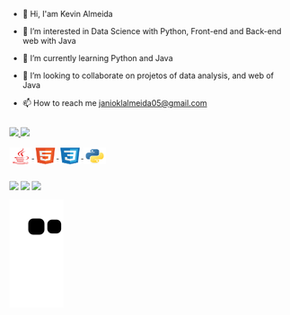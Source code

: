 - 👋 Hi, I'am Kevin Almeida
- 👀 I’m interested in Data Science with Python, Front-end and Back-end web with Java
- 🌱 I’m currently learning Python and Java
- 💞️ I’m looking to collaborate on projetos of data analysis, and web of Java
- 📫 How to reach me janioklalmeida05@gmail.com
  
  ##
  
 <div>
  <a href="https://github.com/eukvyn">
  <img height="180em" src="https://github-readme-stats.vercel.app/api?username=eukvyn&show_icons=true&theme=cobalt&include_all_commits=true&count_private=true"/>
  <img height="180em" src="https://github-readme-stats.vercel.app/api/top-langs/?username=eukvyn&layout=compact&langs_count=7&theme=cobalt"/>
</div>
<div style="display: inline_block"><br>
  <img align="center" alt="Kevin-Java" height="30" width="40" src="https://raw.githubusercontent.com/devicons/devicon/master/icons/java/java-plain.svg">
  <img align="center" alt="Kevin-HTML" height="30" width="40" src="https://raw.githubusercontent.com/devicons/devicon/master/icons/html5/html5-original.svg">
  <img align="center" alt="Kevin-CSS" height="30" width="40" src="https://raw.githubusercontent.com/devicons/devicon/master/icons/css3/css3-original.svg">
  <img align="center" alt="Kevin-Python" height="30" width="40" src="https://raw.githubusercontent.com/devicons/devicon/master/icons/python/python-original.svg">
</div>
  
  ##
 
<div> 
  <a href="https://instagram.com/eukvyn" target="_blank"><img src="https://img.shields.io/badge/-Instagram-%23E4405F?style=for-the-badge&logo=instagram&logoColor=white" target="_blank"></a>
  <a href = "mailto:janioklalmeida05@gmail.com"><img src="https://img.shields.io/badge/-Gmail-%23333?style=for-the-badge&logo=gmail&logoColor=white" target="_blank"></a>
  <a href="https://www.linkedin.com/in/kevin-almeida-21ab27196" target="_blank"><img src="https://img.shields.io/badge/-LinkedIn-%230077B5?style=for-the-badge&logo=linkedin&logoColor=white" target="_blank"></a> 
 
  ![Snake animation](https://github.com/rafaballerini/rafaballerini/blob/output/github-contribution-grid-snake.svg)
 
</div>


<!---
eukvyn/eukvyn is a ✨ special ✨ repository because its `README.md` (this file) appears on your GitHub profile.
You can click the Preview link to take a look at your changes.
--->
